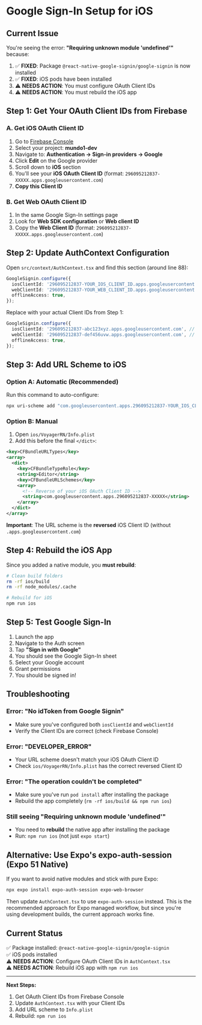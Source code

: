 # Google Sign-In Setup for iOS

## Current Issue
You're seeing the error: **"Requiring unknown module 'undefined'"** because:
1. ✅ **FIXED**: Package `@react-native-google-signin/google-signin` is now installed
2. ✅ **FIXED**: iOS pods have been installed
3. ⚠️ **NEEDS ACTION**: You must configure OAuth Client IDs
4. ⚠️ **NEEDS ACTION**: You must rebuild the iOS app

## Step 1: Get Your OAuth Client IDs from Firebase

### A. Get iOS OAuth Client ID
1. Go to [Firebase Console](https://console.firebase.google.com/)
2. Select your project: **mundo1-dev**
3. Navigate to: **Authentication → Sign-in providers → Google**
4. Click **Edit** on the Google provider
5. Scroll down to **iOS** section
6. You'll see your **iOS OAuth Client ID** (format: `296095212837-XXXXX.apps.googleusercontent.com`)
7. **Copy this Client ID**

### B. Get Web OAuth Client ID
1. In the same Google Sign-In settings page
2. Look for **Web SDK configuration** or **Web client ID**
3. Copy the **Web Client ID** (format: `296095212837-XXXXX.apps.googleusercontent.com`)

## Step 2: Update AuthContext Configuration

Open `src/context/AuthContext.tsx` and find this section (around line 88):

```typescript
GoogleSignin.configure({
  iosClientId: '296095212837-YOUR_IOS_CLIENT_ID.apps.googleusercontent.com', // TODO: Replace
  webClientId: '296095212837-YOUR_WEB_CLIENT_ID.apps.googleusercontent.com', // TODO: Replace
  offlineAccess: true,
});
```

Replace with your actual Client IDs from Step 1:

```typescript
GoogleSignin.configure({
  iosClientId: '296095212837-abc123xyz.apps.googleusercontent.com', // Your actual iOS Client ID
  webClientId: '296095212837-def456uvw.apps.googleusercontent.com', // Your actual Web Client ID
  offlineAccess: true,
});
```

## Step 3: Add URL Scheme to iOS

### Option A: Automatic (Recommended)
Run this command to auto-configure:
```bash
npx uri-scheme add "com.googleusercontent.apps.296095212837-YOUR_IOS_CLIENT_ID"
```

### Option B: Manual
1. Open `ios/VoyagerRN/Info.plist`
2. Add this before the final `</dict>`:

```xml
<key>CFBundleURLTypes</key>
<array>
  <dict>
    <key>CFBundleTypeRole</key>
    <string>Editor</string>
    <key>CFBundleURLSchemes</key>
    <array>
      <!-- Reverse of your iOS OAuth Client ID -->
      <string>com.googleusercontent.apps.296095212837-XXXXX</string>
    </array>
  </dict>
</array>
```

**Important**: The URL scheme is the **reversed** iOS Client ID (without `.apps.googleusercontent.com`)

## Step 4: Rebuild the iOS App

Since you added a native module, you **must rebuild**:

```bash
# Clean build folders
rm -rf ios/build
rm -rf node_modules/.cache

# Rebuild for iOS
npm run ios
```

## Step 5: Test Google Sign-In

1. Launch the app
2. Navigate to the Auth screen
3. Tap **"Sign in with Google"**
4. You should see the Google Sign-In sheet
5. Select your Google account
6. Grant permissions
7. You should be signed in!

## Troubleshooting

### Error: "No idToken from Google Signin"
- Make sure you've configured both `iosClientId` and `webClientId`
- Verify the Client IDs are correct (check Firebase Console)

### Error: "DEVELOPER_ERROR"
- Your URL scheme doesn't match your iOS OAuth Client ID
- Check `ios/VoyagerRN/Info.plist` has the correct reversed Client ID

### Error: "The operation couldn't be completed"
- Make sure you've run `pod install` after installing the package
- Rebuild the app completely (`rm -rf ios/build && npm run ios`)

### Still seeing "Requiring unknown module 'undefined'"
- You need to **rebuild** the native app after installing the package
- Run: `npm run ios` (not just `expo start`)

## Alternative: Use Expo's expo-auth-session (Expo 51 Native)

If you want to avoid native modules and stick with pure Expo:

```bash
npx expo install expo-auth-session expo-web-browser
```

Then update `AuthContext.tsx` to use `expo-auth-session` instead. This is the recommended approach for Expo managed workflow, but since you're using development builds, the current approach works fine.

## Current Status

✅ Package installed: `@react-native-google-signin/google-signin`  
✅ iOS pods installed  
⚠️ **NEEDS ACTION**: Configure OAuth Client IDs in `AuthContext.tsx`  
⚠️ **NEEDS ACTION**: Rebuild iOS app with `npm run ios`

---

**Next Steps:**
1. Get OAuth Client IDs from Firebase Console
2. Update `AuthContext.tsx` with your Client IDs
3. Add URL scheme to `Info.plist`
4. Rebuild: `npm run ios`
